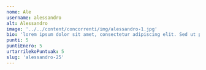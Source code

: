 ```yaml
---
nome: Ale
username: alessandro
alt: Alessandro
image: '../../content/concorrenti/img/alessandro-1.jpg'
bio: 'lorem ipsum dolor sit amet, consectetur adipiscing elit. Sed ut purus eget'
punti: 5
puntiEnero: 5
urtarrilekoPuntuak: 5
slug: 'alessandro-25'
---
```

